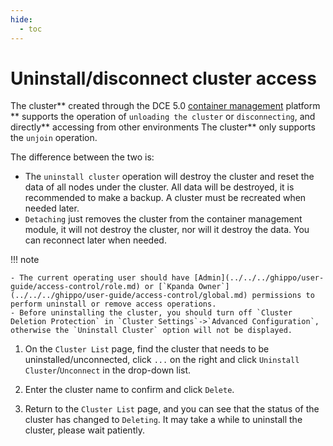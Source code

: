 ```yaml
---
hide:
  - toc
---
```


# Uninstall/disconnect cluster access

The cluster** created through the DCE 5.0 [container management](../../intro/index.md) platform ** supports the operation of `unloading the cluster` or `disconnecting`, and directly** accessing from other environments The cluster** only supports the `unjoin` operation.

The difference between the two is:

- The `uninstall cluster` operation will destroy the cluster and reset the data of all nodes under the cluster. All data will be destroyed, it is recommended to make a backup. A cluster must be recreated when needed later.
- `Detaching` just removes the cluster from the container management module, it will not destroy the cluster, nor will it destroy the data. You can reconnect later when needed.

!!! note

    - The current operating user should have [Admin](../../../ghippo/user-guide/access-control/role.md) or [`Kpanda Owner`](../../../ghippo/user-guide/access-control/global.md) permissions to perform uninstall or remove access operations.
    - Before uninstalling the cluster, you should turn off `Cluster Deletion Protection` in `Cluster Settings`->`Advanced Configuration`, otherwise the `Uninstall Cluster` option will not be displayed.

1. On the `Cluster List` page, find the cluster that needs to be uninstalled/unconnected, click `...` on the right and click `Uninstall Cluster`/`Unconnect` in the drop-down list.

    

2. Enter the cluster name to confirm and click `Delete`.

    
    

3. Return to the `Cluster List` page, and you can see that the status of the cluster has changed to `Deleting`. It may take a while to uninstall the cluster, please wait patiently.

    